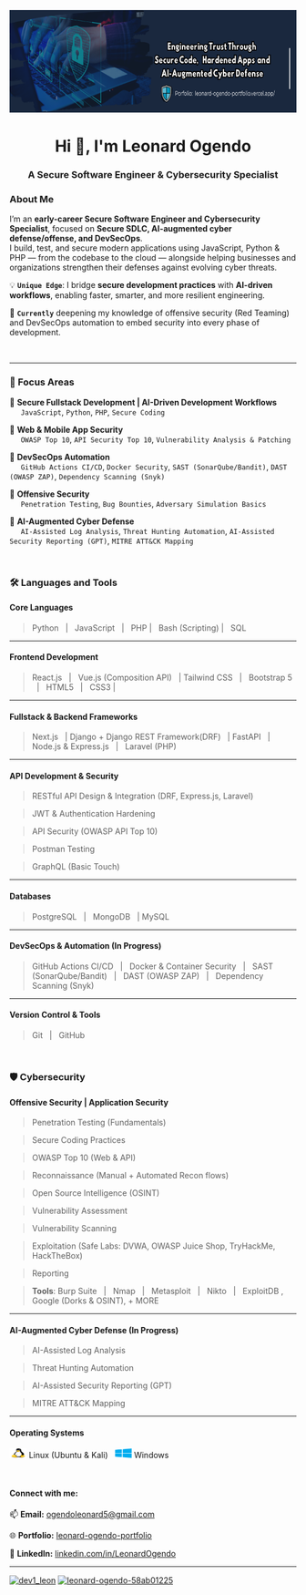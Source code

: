 <p>
  <img src="https://github.com/LeonardOgendo/LeonardOgendo/blob/main/linkedin_banner.png" alt="Banner Image" width="100%" height="180"/>
</p>
<h1 align="center">Hi 👋, I'm Leonard Ogendo</h1>
<h3 align="center">A Secure Software Engineer & Cybersecurity Specialist</h3>

### About Me

I’m an **early-career Secure Software Engineer and Cybersecurity Specialist**, focused on **Secure SDLC, AI-augmented cyber defense/offense, and DevSecOps**.  
I build, test, and secure modern applications using JavaScript, Python & PHP — from the codebase to the cloud — alongside helping businesses and organizations strengthen their defenses against evolving cyber threats.

💡 **`Unique Edge`**: I bridge **secure development practices** with **AI-driven workflows**, enabling faster, smarter, and more resilient engineering.

🌱 **`Currently`** deepening my knowledge of offensive security (Red Teaming) and DevSecOps automation to embed security into every phase of development.

<br>

---

### 🎯 Focus Areas  

🔹 **Secure Fullstack Development | AI-Driven Development Workflows**  
&nbsp;&nbsp;&nbsp;&nbsp; `JavaScript`, `Python`, `PHP`, `Secure Coding`

🔹 **Web & Mobile App Security**  
&nbsp;&nbsp;&nbsp;&nbsp; `OWASP Top 10`, `API Security Top 10`, `Vulnerability Analysis & Patching`

🔹 **DevSecOps Automation**  
&nbsp;&nbsp;&nbsp;&nbsp; `GitHub Actions CI/CD`, `Docker Security`, `SAST (SonarQube/Bandit)`, `DAST (OWASP ZAP)`, `Dependency Scanning (Snyk)`

🔹 **Offensive Security**  
&nbsp;&nbsp;&nbsp;&nbsp; `Penetration Testing`, `Bug Bounties`, `Adversary Simulation Basics`

🔹 **AI-Augmented Cyber Defense**  
&nbsp;&nbsp;&nbsp;&nbsp; `AI-Assisted Log Analysis`, `Threat Hunting Automation`, `AI-Assisted Security Reporting (GPT)`, `MITRE ATT&CK Mapping` 

<br>



### 🛠 Languages and Tools

<h4>Core Languages</h4>

> Python &nbsp; | &nbsp; JavaScript &nbsp; | &nbsp; PHP | &nbsp; Bash (Scripting) | &nbsp; SQL

---

<h4>Frontend Development</h4>

> React.js &nbsp; | &nbsp; Vue.js (Composition API) &nbsp; | Tailwind CSS &nbsp; | &nbsp; Bootstrap 5 &nbsp; | &nbsp; HTML5 &nbsp; | &nbsp; CSS3 | &nbsp;

---

<h4>Fullstack & Backend Frameworks</h4>

> Next.js &nbsp; |  Django + Django REST Framework(DRF)  &nbsp; | FastAPI &nbsp; | &nbsp; Node.js & Express.js &nbsp; | &nbsp; Laravel (PHP) &nbsp; 

---

<h4>API Development & Security</h4>

> RESTful API Design & Integration (DRF, Express.js, Laravel)

> JWT & Authentication Hardening

> API Security (OWASP API Top 10)

> Postman Testing

> GraphQL (Basic Touch)
---

<h4>Databases</h4>

> PostgreSQL &nbsp; | &nbsp; MongoDB &nbsp; | MySQL

---

<h4>DevSecOps & Automation (In Progress)</h4>

> GitHub Actions CI/CD &nbsp; | &nbsp; Docker & Container Security &nbsp; | &nbsp; SAST (SonarQube/Bandit) &nbsp; | &nbsp; DAST (OWASP ZAP) &nbsp; | &nbsp; Dependency Scanning (Snyk)

---

<h4>Version Control & Tools</h4>  

> Git &nbsp; | &nbsp; GitHub


<br>

### 🛡️ Cybersecurity

<h4>Offensive Security | Application Security</h4> 

> Penetration Testing (Fundamentals)

> Secure Coding Practices

> OWASP Top 10 (Web & API)

> Reconnaissance (Manual + Automated Recon flows) 

> Open Source Intelligence (OSINT)

> Vulnerability Assessment

> Vulnerability Scanning

> Exploitation (Safe Labs: DVWA, OWASP Juice Shop, TryHackMe, HackTheBox)

> Reporting  

> **Tools**: Burp Suite &nbsp; | &nbsp; Nmap &nbsp; | &nbsp; Metasploit &nbsp; | &nbsp; Nikto &nbsp; | &nbsp; ExploitDB , Google (Dorks & OSINT), + MORE

---

<h4>AI-Augmented Cyber Defense (In Progress)</h4>

> AI-Assisted Log Analysis

> Threat Hunting Automation

> AI-Assisted Security Reporting (GPT)

> MITRE ATT&CK Mapping

---

<h4>Operating Systems</h4>

<p align="left">
  <img src="https://raw.githubusercontent.com/devicons/devicon/master/icons/linux/linux-original.svg" alt="Linux" width="30" height="17"/> Linux (Ubuntu & Kali) &nbsp;
  <img src="https://raw.githubusercontent.com/devicons/devicon/master/icons/windows8/windows8-original.svg" alt="Windows" width="30" height="17"/> Windows
</p>



<br>

<h4 align="left">Connect with me:</h4>

📫 **Email:** ogendoleonard5@gmail.com 

🌐 **Portfolio:** [leonard-ogendo-portfolio](https://leonard-ogendo-portfolio.vercel.app)  

💼 **LinkedIn:** [linkedin.com/in/LeonardOgendo](https://linkedin.com/in/leonard-ogendo-58ab01225)

---

<p align="left">
<a href="https://twitter.com/dev1_leon" target="blank"><img align="center" src="https://raw.githubusercontent.com/rahuldkjain/github-profile-readme-generator/master/src/images/icons/Social/twitter.svg" alt="dev1_leon" height="30" width="40" /></a>
<a href="https://linkedin.com/in/leonard-ogendo-58ab01225" target="blank"><img align="center" src="https://raw.githubusercontent.com/rahuldkjain/github-profile-readme-generator/master/src/images/icons/Social/linked-in-alt.svg" alt="leonard-ogendo-58ab01225" height="30" width="40" /></a>
</p>
<br>
<br>



